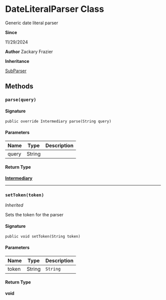 # DateLiteralParser Class

Generic date literal parser

**Since** 

11/29/2024

**Author** Zackary Frazier

**Inheritance**

[SubParser](SubParser.md)

## Methods
### `parse(query)`

#### Signature
```apex
public override Intermediary parse(String query)
```

#### Parameters
| Name | Type | Description |
|------|------|-------------|
| query | String |  |

#### Return Type
**[Intermediary](Intermediary.md)**

---

### `setToken(token)`

*Inherited*

Sets the token for the parser

#### Signature
```apex
public void setToken(String token)
```

#### Parameters
| Name | Type | Description |
|------|------|-------------|
| token | String | `String` |

#### Return Type
**void**